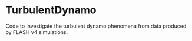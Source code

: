 # TurbulentDynamo
Code to investigate the turbulent dynamo phenomena from data produced by FLASH v4 simulations.
